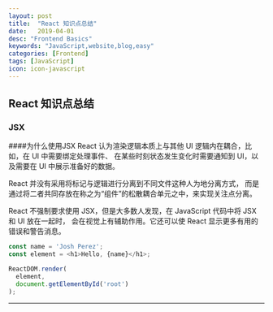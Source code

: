```yaml
---
layout: post
title:  "React 知识点总结"
date:   2019-04-01
desc: "Frontend Basics"
keywords: "JavaScript,website,blog,easy"
categories: [Frontend]
tags: [JavaScript]
icon: icon-javascript
---
```

## React 知识点总结

### **JSX**

####为什么使用JSX
React 认为渲染逻辑本质上与其他 UI 逻辑内在耦合，比如，在 UI 中需要绑定处理事件、
在某些时刻状态发生变化时需要通知到 UI，以及需要在 UI 中展示准备好的数据。

React 并没有采用将标记与逻辑进行分离到不同文件这种人为地分离方式，
而是通过将二者共同存放在称之为“组件”的松散耦合单元之中，来实现关注点分离。

React 不强制要求使用 JSX，但是大多数人发现，在 JavaScript 代码中将 JSX 和 UI 放在一起时，
会在视觉上有辅助作用。它还可以使 React 显示更多有用的错误和警告消息。

```js
const name = 'Josh Perez';
const element = <h1>Hello, {name}</h1>;

ReactDOM.render(
  element,
  document.getElementById('root')
);
```
***
